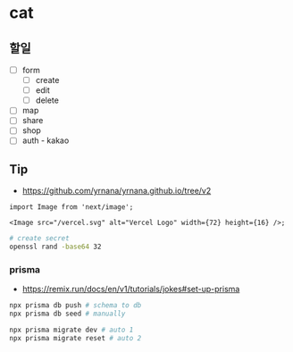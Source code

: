 # cat

## 할일

- [ ] form
  - [ ] create
  - [ ] edit
  - [ ] delete
- [ ] map
- [ ] share
- [ ] shop
- [ ] auth - kakao

## Tip

- https://github.com/yrnana/yrnana.github.io/tree/v2

```tsx
import Image from 'next/image';

<Image src="/vercel.svg" alt="Vercel Logo" width={72} height={16} />;
```

```sh
# create secret
openssl rand -base64 32
```

### prisma

- https://remix.run/docs/en/v1/tutorials/jokes#set-up-prisma

```sh
npx prisma db push # schema to db
npx prisma db seed # manually

npx prisma migrate dev # auto 1
npx prisma migrate reset # auto 2
```
